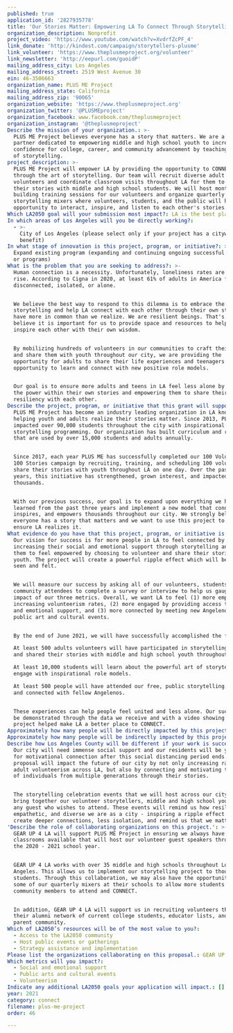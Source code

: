 ```yaml
---
published: true
application_id: '2827935778'
title: 'Our Stories Matter: Empowering LA To Connect Through Storytelling'
organization_description: Nonprofit
project_video: 'https://www.youtube.com/watch?v=XvdrfZcPF_4'
link_donate: 'http://kindest.com/campaign/storytellers-plusme'
link_volunteer: 'https://www.theplusmeproject.org/volunteer'
link_newsletter: 'http://eepurl.com/guoidP'
mailing_address_city: Los Angeles
mailing_address_street: 2519 West Avenue 30
ein: 46-3506663
organization_name: PLUS ME Project
mailing_address_state: California
mailing_address_zip: '90065'
organization_website: 'https://www.theplusmeproject.org'
organization_twitter: '@PLUSMEproject'
organization_facebook: www.facebook.com/theplusmeproject
organization_instagram: '@theplusmeproject'
Describe the mission of your organization.: >-
  PLUS ME Project believes everyone has a story that matters. We are a community
  partner dedicated to empowering middle and high school youth to increase their
  confidence for college, career, and community advancement by teaching the art
  of storytelling.
project_description: >-
  PLUS ME Project will empower LA by providing the opportunity to CONNECT
  through the art of storytelling. Our team will recruit diverse adult
  volunteers and coordinate classroom visits throughout LA for them to share
  their stories with middle and high school students. We will host monthly story
  building training sessions for our volunteers and organize quarterly
  storytelling mixers where volunteers, students, and the public will have the
  opportunity to interact, inspire, and listen to each other's stories.
Which LA2050 goal will your submission most impact?: LA is the best place to CONNECT
In which areas of Los Angeles will you be directly working?:
  - >-
    City of Los Angeles (please select only if your project has a citywide
    benefit)
In what stage of innovation is this project, program, or initiative?: >-
  Expand existing program (expanding and continuing ongoing successful projects
  or programs)
What is the problem that you are seeking to address?: >-
  Human connection is a necessity. Unfortunately, loneliness rates are on the
  rise. According to Cigna in 2020, at least 61% of adults in America feel
  disconnected, isolated, or alone.


  We believe the best way to respond to this dilemma is to embrace the art of
  storytelling and help LA connect with each other through their own stories. We
  have more in common than we realize. We are resilient beings. That's why, we
  believe it is important for us to provide space and resources to help humans
  inspire each other with their own wisdom. 


  By mobilizing hundreds of volunteers in our communities to craft their stories
  and share them with youth throughout our city, we are providing the
  opportunity for adults to share their life experiences and teenagers the
  opportunity to learn and connect with new positive role models. 


  Our goal is to ensure more adults and teens in LA feel less alone by unlocking
  the power within their own stories and empowering them to share their
  resiliency with each other.
Describe the project, program, or initiative that this grant will support to address the problem identified.: >-
  PLUS ME Project has become an industry leading organization in LA known for
  helping youth and adults realize their stories matter. Since 2013, PLUS ME has
  impacted over 90,000 students throughout the city with inspirational
  storytelling programming. Our organization has built curriculum and resources
  that are used by over 15,000 students and adults annually. 


  Since 2017, each year PLUS ME has successfully completed our 100 Volunteers,
  100 Stories campaign by recruiting, training, and scheduling 100 volunteers to
  share their stories with youth throughout LA on one day. Over the past 3
  years, this initiative has strengthened, grown interest, and impacted
  thousands.


  With our previous success, our goal is to expand upon everything we have
  learned from the past three years and implement a new model that connects,
  inspires, and empowers thousands throughout our city. We strongly believe that
  everyone has a story that matters and we want to use this project to help
  ensure LA realizes it.
What evidence do you have that this project, program, or initiative is or will be successful, and how will you define and measure success?: >-
  Our vision for success is for more people in LA to feel connected by
  increasing their social and emotional support through storytelling and for
  them to feel empowered by choosing to volunteer and share their stories with
  youth. The project will create a powerful ripple effect which will be both
  seen and felt.


  We will measure our success by asking all of our volunteers, students, and
  community attendees to complete a survey or interview to help us gauge the
  impact of our three metrics. Overall, we want LA to feel (1) more empowered by
  increasing volunteerism rates, (2) more engaged by providing access to social
  and emotional support, and (3) more connected by meeting new Angelenos at
  public art and cultural events.


  By the end of June 2021, we will have successfully accomplished the following:

  At least 500 adults volunteers will have participated in storytelling training
  and shared their stories with middle and high school youth throughout LA.

  At least 10,000 students will learn about the powerful art of storytelling and
  engage with inspirational role models.

  At least 500 people will have attended our free, public storytelling events
  and connected with fellow Angelenos.


  These experiences can help people feel united and less alone. Our success will
  be demonstrated through the data we receive and with a video showing how our
  project helped make LA a better place to CONNECT. 
Approximately how many people will be directly impacted by this project, program, or initiative?: '500'
Approximately how many people will be indirectly impacted by this project, program, or initiative?: '11000'
Describe how Los Angeles County will be different if your work is successful.: >-
  Our city will need immense social support and our residents will be yearning
  for motivational connection after this social distancing period ends. Our
  proposal will impact the future of our city by not only increasing rates of
  adult volunteerism across LA, but also by connecting and motivating thousands
  of individuals from multiple generations through their stories.


  The storytelling celebration events that we will host across our city will
  bring together our volunteer storytellers, middle and high school youth, and
  any guest who wishes to attend. These events will remind us how resilient,
  empathetic, and diverse we are as a city - inspiring a ripple effect that will
  create deeper connections, less isolation, and remind us that we matter.
'Describe the role of collaborating organizations on this project.': >-
  GEAR UP 4 LA will support PLUS ME Project in ensuring we always have
  classrooms available that will host our volunteer guest speakers throughout
  the 2020 - 2021 school year. 


  GEAR UP 4 LA works with over 35 middle and high schools throughout Los
  Angeles. This allows us to implement our storytelling project to thousands of
  students. Through this collaboration, we may also have the opportunity to host
  some of our quarterly mixers at their schools to allow more students and
  community members to attend and CONNECT. 


  In addition, GEAR UP 4 LA will support us in recruiting volunteers throughout
  their alumni network of current college students, educator lists, and overall
  parent community.
Which of LA2050’s resources will be of the most value to you?:
  - Access to the LA2050 community
  - Host public events or gatherings
  - Strategy assistance and implementation
Please list the organizations collaborating on this proposal.: GEAR UP 4 LA
Which metrics will you impact?:
  - Social and emotional support
  - Public arts and cultural events
  - Volunteerism
Indicate any additional LA2050 goals your application will impact.: []
year: 2021
category: connect
filename: plus-me-project
order: 46

---
```

